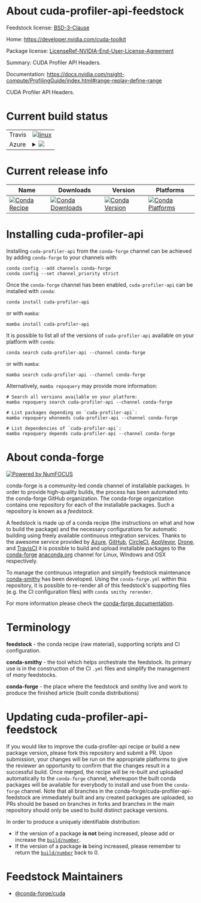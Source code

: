 About cuda-profiler-api-feedstock
=================================

Feedstock license: [BSD-3-Clause](https://github.com/conda-forge/cuda-profiler-api-feedstock/blob/main/LICENSE.txt)

Home: https://developer.nvidia.com/cuda-toolkit

Package license: [LicenseRef-NVIDIA-End-User-License-Agreement](https://docs.nvidia.com/cuda/eula/index.html)

Summary: CUDA Profiler API Headers.

Documentation: https://docs.nvidia.com/nsight-compute/ProfilingGuide/index.html#range-replay-define-range

CUDA Profiler API Headers.


Current build status
====================


<table><tr>
    <td>Travis</td>
    <td>
      <a href="https://app.travis-ci.com/conda-forge/cuda-profiler-api-feedstock">
        <img alt="linux" src="https://img.shields.io/travis/com/conda-forge/cuda-profiler-api-feedstock/main.svg?label=Linux">
      </a>
    </td>
  </tr>
    
  <tr>
    <td>Azure</td>
    <td>
      <details>
        <summary>
          <a href="https://dev.azure.com/conda-forge/feedstock-builds/_build/latest?definitionId=19220&branchName=main">
            <img src="https://dev.azure.com/conda-forge/feedstock-builds/_apis/build/status/cuda-profiler-api-feedstock?branchName=main">
          </a>
        </summary>
        <table>
          <thead><tr><th>Variant</th><th>Status</th></tr></thead>
          <tbody><tr>
              <td>linux_64</td>
              <td>
                <a href="https://dev.azure.com/conda-forge/feedstock-builds/_build/latest?definitionId=19220&branchName=main">
                  <img src="https://dev.azure.com/conda-forge/feedstock-builds/_apis/build/status/cuda-profiler-api-feedstock?branchName=main&jobName=linux&configuration=linux%20linux_64_" alt="variant">
                </a>
              </td>
            </tr><tr>
              <td>linux_aarch64</td>
              <td>
                <a href="https://dev.azure.com/conda-forge/feedstock-builds/_build/latest?definitionId=19220&branchName=main">
                  <img src="https://dev.azure.com/conda-forge/feedstock-builds/_apis/build/status/cuda-profiler-api-feedstock?branchName=main&jobName=linux&configuration=linux%20linux_aarch64_" alt="variant">
                </a>
              </td>
            </tr><tr>
              <td>linux_ppc64le</td>
              <td>
                <a href="https://dev.azure.com/conda-forge/feedstock-builds/_build/latest?definitionId=19220&branchName=main">
                  <img src="https://dev.azure.com/conda-forge/feedstock-builds/_apis/build/status/cuda-profiler-api-feedstock?branchName=main&jobName=linux&configuration=linux%20linux_ppc64le_" alt="variant">
                </a>
              </td>
            </tr><tr>
              <td>win_64</td>
              <td>
                <a href="https://dev.azure.com/conda-forge/feedstock-builds/_build/latest?definitionId=19220&branchName=main">
                  <img src="https://dev.azure.com/conda-forge/feedstock-builds/_apis/build/status/cuda-profiler-api-feedstock?branchName=main&jobName=win&configuration=win%20win_64_" alt="variant">
                </a>
              </td>
            </tr>
          </tbody>
        </table>
      </details>
    </td>
  </tr>
</table>

Current release info
====================

| Name | Downloads | Version | Platforms |
| --- | --- | --- | --- |
| [![Conda Recipe](https://img.shields.io/badge/recipe-cuda--profiler--api-green.svg)](https://anaconda.org/conda-forge/cuda-profiler-api) | [![Conda Downloads](https://img.shields.io/conda/dn/conda-forge/cuda-profiler-api.svg)](https://anaconda.org/conda-forge/cuda-profiler-api) | [![Conda Version](https://img.shields.io/conda/vn/conda-forge/cuda-profiler-api.svg)](https://anaconda.org/conda-forge/cuda-profiler-api) | [![Conda Platforms](https://img.shields.io/conda/pn/conda-forge/cuda-profiler-api.svg)](https://anaconda.org/conda-forge/cuda-profiler-api) |

Installing cuda-profiler-api
============================

Installing `cuda-profiler-api` from the `conda-forge` channel can be achieved by adding `conda-forge` to your channels with:

```
conda config --add channels conda-forge
conda config --set channel_priority strict
```

Once the `conda-forge` channel has been enabled, `cuda-profiler-api` can be installed with `conda`:

```
conda install cuda-profiler-api
```

or with `mamba`:

```
mamba install cuda-profiler-api
```

It is possible to list all of the versions of `cuda-profiler-api` available on your platform with `conda`:

```
conda search cuda-profiler-api --channel conda-forge
```

or with `mamba`:

```
mamba search cuda-profiler-api --channel conda-forge
```

Alternatively, `mamba repoquery` may provide more information:

```
# Search all versions available on your platform:
mamba repoquery search cuda-profiler-api --channel conda-forge

# List packages depending on `cuda-profiler-api`:
mamba repoquery whoneeds cuda-profiler-api --channel conda-forge

# List dependencies of `cuda-profiler-api`:
mamba repoquery depends cuda-profiler-api --channel conda-forge
```


About conda-forge
=================

[![Powered by
NumFOCUS](https://img.shields.io/badge/powered%20by-NumFOCUS-orange.svg?style=flat&colorA=E1523D&colorB=007D8A)](https://numfocus.org)

conda-forge is a community-led conda channel of installable packages.
In order to provide high-quality builds, the process has been automated into the
conda-forge GitHub organization. The conda-forge organization contains one repository
for each of the installable packages. Such a repository is known as a *feedstock*.

A feedstock is made up of a conda recipe (the instructions on what and how to build
the package) and the necessary configurations for automatic building using freely
available continuous integration services. Thanks to the awesome service provided by
[Azure](https://azure.microsoft.com/en-us/services/devops/), [GitHub](https://github.com/),
[CircleCI](https://circleci.com/), [AppVeyor](https://www.appveyor.com/),
[Drone](https://cloud.drone.io/welcome), and [TravisCI](https://travis-ci.com/)
it is possible to build and upload installable packages to the
[conda-forge](https://anaconda.org/conda-forge) [anaconda.org](https://anaconda.org/)
channel for Linux, Windows and OSX respectively.

To manage the continuous integration and simplify feedstock maintenance
[conda-smithy](https://github.com/conda-forge/conda-smithy) has been developed.
Using the ``conda-forge.yml`` within this repository, it is possible to re-render all of
this feedstock's supporting files (e.g. the CI configuration files) with ``conda smithy rerender``.

For more information please check the [conda-forge documentation](https://conda-forge.org/docs/).

Terminology
===========

**feedstock** - the conda recipe (raw material), supporting scripts and CI configuration.

**conda-smithy** - the tool which helps orchestrate the feedstock.
                   Its primary use is in the construction of the CI ``.yml`` files
                   and simplify the management of *many* feedstocks.

**conda-forge** - the place where the feedstock and smithy live and work to
                  produce the finished article (built conda distributions)


Updating cuda-profiler-api-feedstock
====================================

If you would like to improve the cuda-profiler-api recipe or build a new
package version, please fork this repository and submit a PR. Upon submission,
your changes will be run on the appropriate platforms to give the reviewer an
opportunity to confirm that the changes result in a successful build. Once
merged, the recipe will be re-built and uploaded automatically to the
`conda-forge` channel, whereupon the built conda packages will be available for
everybody to install and use from the `conda-forge` channel.
Note that all branches in the conda-forge/cuda-profiler-api-feedstock are
immediately built and any created packages are uploaded, so PRs should be based
on branches in forks and branches in the main repository should only be used to
build distinct package versions.

In order to produce a uniquely identifiable distribution:
 * If the version of a package **is not** being increased, please add or increase
   the [``build/number``](https://docs.conda.io/projects/conda-build/en/latest/resources/define-metadata.html#build-number-and-string).
 * If the version of a package **is** being increased, please remember to return
   the [``build/number``](https://docs.conda.io/projects/conda-build/en/latest/resources/define-metadata.html#build-number-and-string)
   back to 0.

Feedstock Maintainers
=====================

* [@conda-forge/cuda](https://github.com/conda-forge/cuda/)

